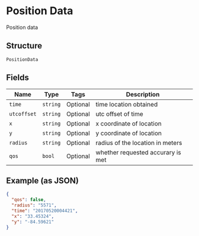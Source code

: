 
# Position Data

Position data

## Structure

`PositionData`

## Fields

| Name | Type | Tags | Description |
|  --- | --- | --- | --- |
| `time` | `string` | Optional | time location obtained |
| `utcoffset` | `string` | Optional | utc offset of time |
| `x` | `string` | Optional | x coordinate of location |
| `y` | `string` | Optional | y coordinate of location |
| `radius` | `string` | Optional | radius of the location in meters |
| `qos` | `bool` | Optional | whether requested accurary is met |

## Example (as JSON)

```json
{
  "qos": false,
  "radius": "5571",
  "time": "20170520004421",
  "x": "33.45324",
  "y": "-84.59621"
}
```

